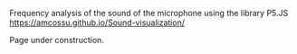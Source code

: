 Frequency analysis of the sound of the microphone using the library P5.JS
https://amcossu.github.io/Sound-visualization/

Page under construction.
